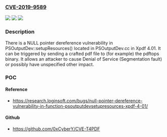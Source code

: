 ### [CVE-2019-9589](https://cve.mitre.org/cgi-bin/cvename.cgi?name=CVE-2019-9589)
![](https://img.shields.io/static/v1?label=Product&message=n%2Fa&color=blue)
![](https://img.shields.io/static/v1?label=Version&message=n%2Fa&color=blue)
![](https://img.shields.io/static/v1?label=Vulnerability&message=n%2Fa&color=brighgreen)

### Description

There is a NULL pointer dereference vulnerability in PSOutputDev::setupResources() located in PSOutputDev.cc in Xpdf 4.01. It can be triggered by sending a crafted pdf file to (for example) the pdftops binary. It allows an attacker to cause Denial of Service (Segmentation fault) or possibly have unspecified other impact.

### POC

#### Reference
- https://research.loginsoft.com/bugs/null-pointer-dereference-vulnerability-in-function-psoutputdevsetupresources-xpdf-4-01/

#### Github
- https://github.com/0xCyberY/CVE-T4PDF

